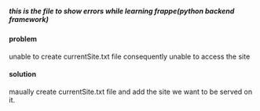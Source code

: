 ##### this is the file to show errors while learning frappe(python backend framework)
#### problem
unable to create currentSite.txt file consequently unable to access the site
#### solution
maually create currentSite.txt file and add the site we want to be served on it.
